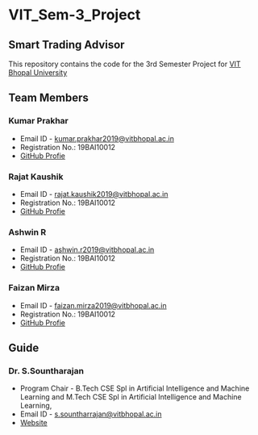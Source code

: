 # VIT_Sem-3_Project

## Smart Trading Advisor

This repository contains the code for the 3rd Semester Project for [VIT Bhopal University](https://vitbhopal.ac.in/)

## Team Members

### Kumar Prakhar
* Email ID - kumar.prakhar2019@vitbhopal.ac.in
* Registration No.: 19BAI10012
* [GitHub Profie](https://github.com/kprakhar27/)

### Rajat Kaushik
* Email ID - rajat.kaushik2019@vitbhopal.ac.in
* Registration No.: 19BAI10012
* [GitHub Profie](https://github.com/kprakhar27/)

### Ashwin R
* Email ID - ashwin.r2019@vitbhopal.ac.in
* Registration No.: 19BAI10012
* [GitHub Profie](https://github.com/kprakhar27/)

### Faizan Mirza
* Email ID - faizan.mirza2019@vitbhopal.ac.in
* Registration No.: 19BAI10012
* [GitHub Profie](https://github.com/kprakhar27/)

## Guide

### Dr. S.Sountharajan
* Program Chair - B.Tech CSE Spl in Artificial Intelligence and Machine Learning and M.Tech CSE Spl in Artificial Intelligence and Machine Learning, 
* Email ID - s.sountharrajan@vitbhopal.ac.in
* [Website](https://sites.google.com/site/csessountharrajan)
